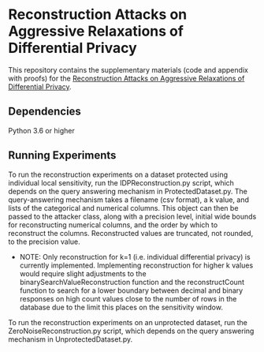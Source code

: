 # Reconstruction Attacks on Aggressive Relaxations of Differential Privacy

This repository contains the supplementary materials (code and appendix with proofs) for the [Reconstruction Attacks on Aggressive Relaxations of Differential Privacy](Full_Manuscript/Reconstruction_against_aggresive_DP_relaxations.pdf).

## Dependencies
Python 3.6 or higher

## Running Experiments
To run the reconstruction experiments on a dataset protected using individual local sensitivity, run the IDPReconstruction.py script, which depends on the query answering mechanism in ProtectedDataset.py. The query-answering mechanism takes a filename (csv format), a k value, and lists of the categorical and numerical columns. This object can then be passed to the attacker class, along with a precision level, initial wide bounds for reconstructing numerical columns, and the order by which to reconstruct the columns. Reconstructed values are truncated, not rounded, to the precision value.

- NOTE: Only reconstruction for k=1 (i.e. individual differential privacy) is currently implemented. Implementing reconstruction for higher k values would require slight adjustments to the binarySearchValueReconstruction function and the reconstructCount function to search for a lower boundary between decimal and binary responses on high count values close to the number of rows in the database due to the limit this places on the sensitivity window.

To run the reconstruction experiments on an unprotected dataset, run the ZeroNoiseReconstruction.py script, which depends on the query answering mechanism in UnprotectedDataset.py.